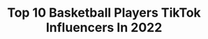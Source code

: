 ---
title: Top 10 Basketball Players TikTok Influencers In 2022
description: >-
  Find top basketball players TikTok influencers in 2022. Most popular hashtags: #fyp #foryou #foryoupage #basketball.
platform: TikTok
hits: 105
text_top: See the best TikTok profiles on inBeat.
text_bottom: Our search engine has 105 TikTok influencers like this for you to connect with.
profiles:
  - username: "itsmemjae"
    fullname: >-
      @mjaeleyran29
    bio: >-
      70k? BASKETBALL PLAYER 🏆🏀 ML PLAYER ❤️ TEAM YACULT
    location: "Philippines"
    followers: 63900
    engagement: 1483
    commentsToLikes: 0.088197
    id: ckc3du9kmz1fr0j23bi2vqmcf
    verified: false
    hashtags: "#duet, #slowmo, #fyp, #foryou"
  - username: "coreylaw23"
    fullname: >-
      Corey Law
    bio: >-
      Professional basketball player for the World Famous Harlem Globetrotters.
    location: "United States"
    followers: 154300
    engagement: 1390
    commentsToLikes: 0.009580
    id: ck81q127jf35h0j788sqqxm7h
    verified: false
    hashtags: "#basketballchallenge, #foryou, #foruyou, #harlemglobetrotters"
  - username: "derrickmichael6"
    fullname: >-
      Mickey
    bio: >-
      i'm just bored 🇲🇨|🇨🇲BASKETBALL PLAYER #1 Follow @derrickmichael_☝🏽☝🏽
    location: "Indonesia"
    followers: 176300
    engagement: 1268
    commentsToLikes: 0.010616
    id: ckbaw3mu2mk7u0j239ytcthi7
    verified: false
    hashtags: "#duet"
  - username: "facio._"
    fullname: >-
      Matteo Faciocchi
    bio: >-
      🔥Scrivimi in DM rispondo a tutti☝🏻 🏀Basketball player 🚀50k? 🥳Boh mi diverto
    location: "Italy"
    followers: 46100
    engagement: 1707
    commentsToLikes: 0.018273
    id: ckavp97e20aai0j23zbbehcx3
    verified: false
    hashtags: "#4you, #pucci, #xyzcba, #xyzbca"
  - username: "djvw9"
    fullname: >-
      Dominick von Waaden
    bio: >-
      🇩🇪🇺🇸 • 21 • he/him Pro Basketball Player who likes to embarrass himself
    location: "United States"
    followers: 4089
    engagement: 750
    commentsToLikes: 0.059784
    id: ck8qeip59sqtj0j78tqa12kho
    verified: false
    hashtags: "#myfirsttravelvlog, #traveling, #california, #fy"
  - username: "poojasuryawanshi_"
    fullname: >-
      🔥POOJA🔥
    bio: >-
      🚩 Kolhapurkar🚩 🏀Basketball player🏀
    location: "India"
    followers: 59100
    engagement: 1144
    commentsToLikes: 0.000000
    id: ckbvvwrxhu2eb0j235a3nj1yv
    verified: false
    hashtags: ""
  - username: "jbtuch"
    fullname: >-
      Jean-baptiste Cazaub
    bio: >-
      Mont de Marsan 🏡 Basketball player 🏀 Stade montois ⚡️ Insta : jbcazaubon
    location: "France"
    followers: 116400
    engagement: 1023
    commentsToLikes: 0.006626
    id: ckai5de2fro330i78fpuidwnu
    verified: false
    hashtags: "#couple, #couplelove, #piscinechallenge, #foryou"
  - username: "ayeeandayee23"
    fullname: >-
      A&A
    bio: >-
      I’m Alexa & he’s Alec 💛 Flight attendant & Basketball player IG: ayeelexa23 🤪
    location: "United States"
    followers: 8248
    engagement: 648
    commentsToLikes: 0.018110
    id: ckcj8yr9h7mac0j23a750zx5t
    verified: false
    hashtags: "#fypchallenge, #fyp, #duo, #europe"
  - username: "aidabakhos"
    fullname: >-
      Aida Bakhos
    bio: >-
      Pro basketball player 🇺🇸 🇱🇧 Nike Athlete Insta: aidabakhos 🐶 🐦 🙀 ♥️♥️
    location: "Lebanon"
    followers: 3861
    engagement: 464
    commentsToLikes: 0.053709
    id: ckb9fn54v42h70j239nzjwuii
    verified: false
    hashtags: "#trending, #basketball, #dogs, #animals"
  - username: "la7tika"
    fullname: >-
      消しゴム
    bio: >-
      Insta:_la7tika_🇧🇬 Basketball player ⛹️ Tennis player🎾 14yearsold/Mamba4life
    location: "Bulgaria"
    followers: 8003
    engagement: 1072
    commentsToLikes: 0.007980
    id: ckbqeq9sq0ict0j23y5juisog
    verified: false
    hashtags: "#fyp, #foryourpage, #bulgaria, #foryou"
---